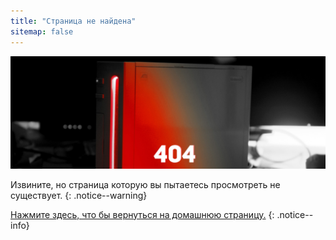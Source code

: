 ```yaml
---
title: "Страница не найдена"
sitemap: false
---
```


![](/images/main-pages/Wii_Red_404.jpg)

Извините, но страница которую вы пытаетесь просмотреть не существует.
{: .notice--warning}

[Нажмите здесь, что бы вернуться на домашнюю страницу.](site-navigation)
{: .notice--info}
